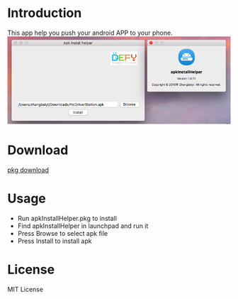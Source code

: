 # Introduction
This app help you push your android APP to your phone. 
![Preview](https://github.com/Beiyi/apk_install_helper/blob/master/preview.png)

# Download
[pkg download](https://m.bsdefz.edu.cn/mod/resource/view.php?id=6295)

# Usage
- Run apkInstallHelper.pkg to install
- Find apkInstallHelper in launchpad and run it
- Press Browse to select apk file
- Press Install to install apk

# License
MIT License